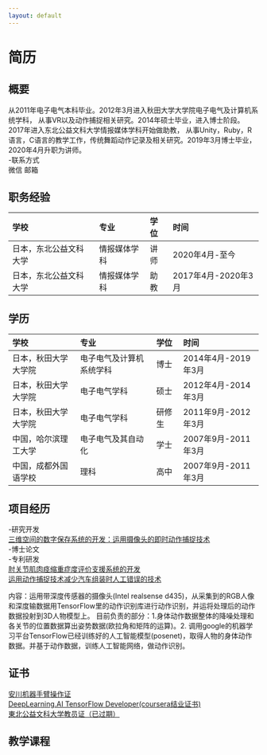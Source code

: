 ```yaml
---
layout: default
---
```



# 简历
## 概要
从2011年电子电气本科毕业。2012年3月进入秋田大学大学院电子电气及计算机系统学科，
从事VR以及动作捕捉相关研究。2014年硕士毕业，进入博士阶段。2017年进入东北公益文科大学情报媒体学科开始做助教，
从事Unity，Ruby，R语言，C语言的教学工作，传统舞蹈动作记录及相关研究。2019年3月博士毕业，2020年4月升职为讲师。\
-联系方式\
微信 邮箱
## 职务经验

| 学校        | 专业          | 学位 | 时间 |
|:---------------|:--------------------|:------|:------|
|日本，东北公益文科大学| 情报媒体学科|讲师   | 2020年4月-至今 |  
|日本，东北公益文科大学| 情报媒体学科|助教    | 2017年4月-2020年3月|                                           

## 学历

| 学校        | 专业          | 学位 | 时间 |
|:---------------|:--------------------|:------|:------|
|日本，秋田大学大学院| 电子电气及计算机系统学科|博士   | 2014年4月-2019年3月 |        
|日本，秋田大学大学院| 电子电气学科         |硕士   | 2012年4月-2014年3月|
|日本，秋田大学大学院| 电子电气学科         |研修生  |2011年9月-2012年3月| 
|中国，哈尔滨理工大学|电子电气及其自动化	|学士   |2007年9月-2011年3月|
|中国，成都外国语学校|理科		    |高中   |2007年9月-2011年3月|

## 项目经历

-研究开发\
[三维空间的数字保存系统的开发：运用摄像头的即时动作捕捉技术](./projects/digital_archive.html)\
-博士论文\
-专利研发\
[肘关节肌肉痉缩重症度评价支援系统的开发](./projects/muscle_injury.html)\
[运用动作捕捉技术减少汽车组装时人工错误的技术](./projects/toyota.html)

内容：运用带深度传感器的摄像头(Intel realsense d435)，从采集到的RGB人像和深度输数据用TensorFlow里的动作识别库进行动作识别，并运将处理后的动作数据投射到3D人物模型上。
目前负责的部分：1.身体动作数据整体的降噪处理和各关节的位置数据算出姿势数据(欧拉角和矩阵的运算)。2. 调用google的机器学习平台TensorFlow已经训练好的人工智能模型(posenet)，取得人物的身体动作数据。并基于动作数据，训练人工智能网络，做动作识别。

## 证书
[安川机器手臂操作证](./assets/certificate/yasukawa/yasukawa.html)\
[DeepLearning.AI TensorFlow Developer(coursera结业证书)](./assets/certificate/coursera/coursera.html)\
[東北公益文科大学教员证（已过期）](./assets/certificate/koeki/koeki.html)

## 教学课程

